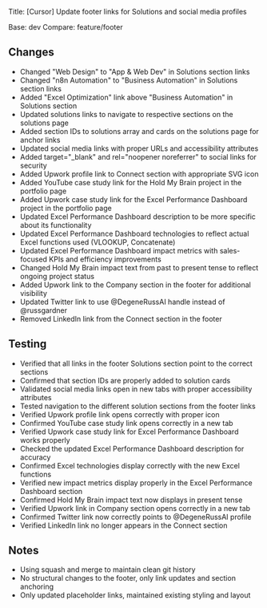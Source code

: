 Title: [Cursor] Update footer links for Solutions and social media profiles

Base: dev
Compare: feature/footer

## Changes
- Changed "Web Design" to "App & Web Dev" in Solutions section links
- Changed "n8n Automation" to "Business Automation" in Solutions section links
- Added "Excel Optimization" link above "Business Automation" in Solutions section
- Updated solutions links to navigate to respective sections on the solutions page
- Added section IDs to solutions array and cards on the solutions page for anchor links
- Updated social media links with proper URLs and accessibility attributes
- Added target="_blank" and rel="noopener noreferrer" to social links for security
- Added Upwork profile link to Connect section with appropriate SVG icon
- Added YouTube case study link for the Hold My Brain project in the portfolio page
- Added Upwork case study link for the Excel Performance Dashboard project in the portfolio page
- Updated Excel Performance Dashboard description to be more specific about its functionality
- Updated Excel Performance Dashboard technologies to reflect actual Excel functions used (VLOOKUP, Concatenate)
- Updated Excel Performance Dashboard impact metrics with sales-focused KPIs and efficiency improvements
- Changed Hold My Brain impact text from past to present tense to reflect ongoing project status
- Added Upwork link to the Company section in the footer for additional visibility
- Updated Twitter link to use @DegeneRussAI handle instead of @russgardner
- Removed LinkedIn link from the Connect section in the footer

## Testing
- Verified that all links in the footer Solutions section point to the correct sections
- Confirmed that section IDs are properly added to solution cards
- Validated social media links open in new tabs with proper accessibility attributes
- Tested navigation to the different solution sections from the footer links
- Verified Upwork profile link opens correctly with proper icon
- Confirmed YouTube case study link opens correctly in a new tab
- Verified Upwork case study link for Excel Performance Dashboard works properly
- Checked the updated Excel Performance Dashboard description for accuracy
- Confirmed Excel technologies display correctly with the new Excel functions
- Verified new impact metrics display properly in the Excel Performance Dashboard section
- Confirmed Hold My Brain impact text now displays in present tense
- Verified Upwork link in Company section opens correctly in a new tab
- Confirmed Twitter link now correctly points to @DegeneRussAI profile
- Verified LinkedIn link no longer appears in the Connect section

## Notes
- Using squash and merge to maintain clean git history
- No structural changes to the footer, only link updates and section anchoring
- Only updated placeholder links, maintained existing styling and layout 